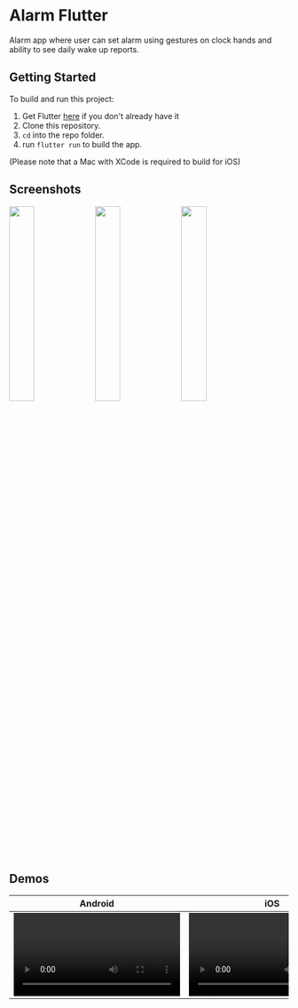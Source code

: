 # Alarm Flutter

Alarm app where user can set alarm using gestures on clock hands and ability to see daily wake up reports.

## Getting Started
To build and run this project:

1. Get Flutter [here](https://flutter.dev) if you don't already have it
2. Clone this repository.
3. `cd` into the repo folder.
4. run `flutter run` to build the app.

(Please note that a Mac with XCode is required to build for iOS)

## Screenshots
<p float="left">
  <img src="https://user-images.githubusercontent.com/1904533/184033833-654ca009-9ef5-4dfa-aa8c-61e7f8c982c0.png" width="30%" />
  <img src="https://user-images.githubusercontent.com/1904533/184033826-c686ae75-9683-437f-b0ec-59a438249fa7.png" width="30%" />
  <img src="https://user-images.githubusercontent.com/1904533/184033812-cf9731e4-bfa3-4447-9b57-465a4c341774.png" width="30%" />
</p>

## Demos
| Android | iOS| 
|------------|-------------| 
|  <video src="https://user-images.githubusercontent.com/1904533/184037174-8817b6da-ab54-4cbc-864e-9456b99c33de.mp4"> |  <video src="https://user-images.githubusercontent.com/1904533/184059442-ac4f8c33-3481-4dec-afe7-9a8f16318e3a.mp4">  |
